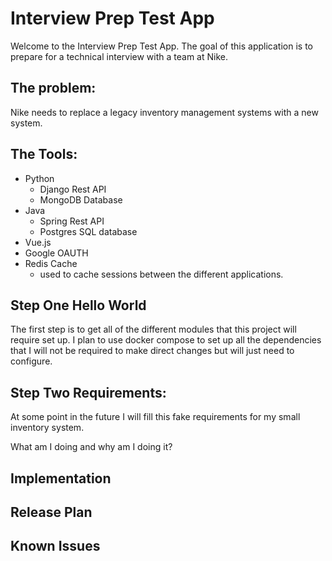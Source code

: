 # Interview Prep Test App
Welcome to the Interview Prep Test App. The goal of this application is to prepare for a technical interview with a team at Nike.

## The problem:
Nike needs to replace a legacy inventory management systems with a new system.

## The Tools:
- Python
    - Django Rest API
    - MongoDB Database 
- Java
    - Spring Rest API
    - Postgres SQL database
- Vue.js
- Google OAUTH
- Redis Cache
    - used to cache sessions between the different applications.


## Step One Hello World
The first step is to get all of the different modules that this project will require set up. I plan to use docker compose to set up all the dependencies that I will not be required to make direct changes but will just need to configure.

## Step Two Requirements:
At some point in the future I will fill this fake requirements for my small inventory system.

What am I doing and why am I doing it?

## Implementation

## Release Plan

## Known Issues

